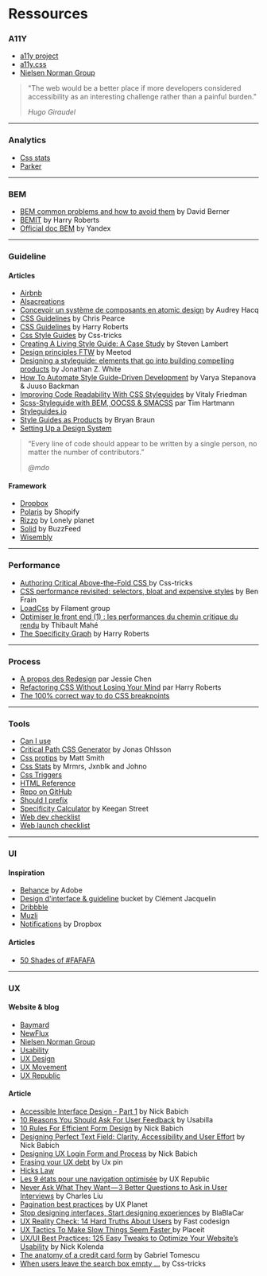 Ressources
=================



### A11Y

* [a11y project](http://a11yproject.com/)
* [a11y.css](http://ffoodd.github.io/a11y.css/)
* [Nielsen Norman Group](http://nngroup.com/)

> "The web would be a better place if more developers considered accessibility as an interesting challenge rather than a painful burden."
>
> *Hugo Giraudel*

---

### Analytics
* [Css stats](https://github.com/cssstats/cssstats)
* [Parker](https://github.com/katiefenn/parker)

---

### BEM
* [BEM common problems and how to avoid them](https://www.smashingmagazine.com/2016/06/battling-bem-extended-edition-common-problems-and-how-to-avoid-them/) by David Berner
* [BEMIT](https://csswizardry.com/2015/08/bemit-taking-the-bem-naming-convention-a-step-further/) by Harry Roberts
* [Official doc BEM](https://en.bem.info/) by Yandex

---

### Guideline

#### Articles

* [Airbnb](https://github.com/airbnb/css)
* [Alsacreations](https://github.com/alsacreations/guidelines)
* [Concevoir un système de composants en atomic design](https://medium.com/scribe/comment-concevoir-un-syst%C3%A8me-de-composants-en-atomic-design-770b910f4f32) by Audrey Hacq
* [CSS Guidelines](https://github.com/chris-pearce/css-guidelines) by Chris Pearce
* [CSS Guidelines](http://cssguidelin.es/) by Harry Roberts
* [Css Style Guides](https://css-tricks.com/css-style-guides/) by Css-tricks
* [Creating A Living Style Guide: A Case Study](https://www.smashingmagazine.com/2016/05/creating-a-living-style-guide-case-study/) by Steven Lambert
* [Design principles FTW](http://www.designprinciplesftw.com/) by Meetod
* [Designing a styleguide: elements that go into building compelling products](https://medium.freecodecamp.com/designing-a-styleguide-elements-that-go-into-functional-and-beautiful-products-ff1621e00a0e) by Jonathan Z. White
* [How To Automate Style Guide-Driven Development](https://www.smashingmagazine.com/2015/03/automating-style-guide-driven-development/) by Varya Stepanova & Juuso Backman
* [Improving Code Readability With CSS Styleguides](https://www.smashingmagazine.com/2008/05/improving-code-readability-with-css-styleguides/) by Vitaly Friedman
* [Scss-Styleguide with BEM, OOCSS & SMACSS](http://timhartmann.net/frontend-development/scss-styleguide-with-bem-oocss-smacss/) par Tim Hartmann
* [Styleguides.io](http://styleguides.io/)
* [Style Guides as Products](https://seesparkbox.com/foundry/style_guides_as_products) by Bryan Braun
* [Setting Up a Design System](https://medium.com/sketch-app-sources/setting-up-a-design-system-8729510def93)
>“Every line of code should appear to be written by a single person, no matter the number of contributors.”
>
> *@mdo*

#### Framework

* [Dropbox](https://github.com/dropbox/css-style-guide)
* [Polaris](https://polaris.shopify.com/) by Shopify
* [Rizzo](https://github.com/lonelyplanet/rizzo) by Lonely planet
* [Solid](http://solid.buzzfeed.com/) by BuzzFeed
* [Wisembly](http://tapestry.wisembly.com/components/button)

---

### Performance

* [Authoring Critical Above-the-Fold CSS ](https://css-tricks.com/authoring-critical-fold-css/) by Css-tricks
* [CSS performance revisited: selectors, bloat and expensive styles](https://benfrain.com/css-performance-revisited-selectors-bloat-expensive-styles/) by Ben Frain
* [LoadCss](https://github.com/filamentgroup/loadCSS) by Filament group
* [Optimiser le front end (1) : les performances du chemin critique du rendu](http://thibault.mahe.io/journal/performances-front-end-crp.html) by Thibault Mahé
* [The Specificity Graph](https://csswizardry.com/2014/10/the-specificity-graph/) by Harry Roberts

---

### Process
* [A propos des Redesign](https://uxdesign.cc/what-i-learned-from-redesign-journey-b866d8267eca) par Jessie Chen
* [Refactoring CSS Without Losing Your Mind](https://speakerdeck.com/csswizardry/refactoring-css-without-losing-your-mind) par Harry Roberts
* [The 100% correct way to do CSS breakpoints](https://medium.freecodecamp.com/the-100-correct-way-to-do-css-breakpoints-88d6a5ba1862)

---

### Tools
* [Can I use](http://caniuse.com/)
* [Critical Path CSS Generator](https://jonassebastianohlsson.com/criticalpathcssgenerator/) by Jonas Ohlsson
* [Css protips](https://github.com/AllThingsSmitty/css-protips/blob/master/README.md#use-the-lobotomized-owl-selector) by Matt Smith
* [Css Stats](https://github.com/cssstats/cssstats) by Mrmrs, Jxnblk and Johno
* [Css Triggers](https://csstriggers.com/)
* [HTML Reference](http://htmlreference.io/)
* [Repo on GitHub](https://github.com/JacquelinClement?tab=stars)
* [Should I prefix](http://shouldiprefix.com/)
* [Specificity Calculator](https://specificity.keegan.st/) by Keegan Street
* [Web dev checklist](http://webdevchecklist.com/)
* [Web launch checklist](https://weblaunchchecklist.com/)


---

### UI

#### Inspiration
* [Behance](https://www.behance.net/) by Adobe
* [Design d'interface & guideline](https://dribbble.com/jacquelinclem/buckets/350119-Guideline-UI-kit) bucket by Clément Jacquelin
* [Dribbble](https://dribbble.com/)
* [Muzli](https://medium.com/@usemuzli)
* [Notifications](https://dribbble.com/shots/2910211--MakeitBetter-Dropbox/attachments/603031) by Dropbox

#### Articles

* [50 Shades of #FAFAFA](https://medium.com/@jon.moore/fifty-shades-of-fafafa-eaa903e36b9c)

---

### UX

#### Website & blog

* [Baymard](https://baymard.com/blog)
* [NewFlux](https://newflux.fr/)
* [Nielsen Norman Group](http://nngroup.com/)
* [Usability](https://www.usability.gov/)
* [UX Design](https://uxdesign.cc/)
* [UX Movement](http://uxmovement.com/)
* [UX Republic](http://www.ux-republic.com/blog/)

#### Article
* [Accessible Interface Design - Part 1](https://uxplanet.org/accessible-interface-design-3c59ee3ec730) by Nick Babich
* [10 Reasons You Should Ask For User Feedback](http://blog.usabilla.com/10-reasons-you-should-ask-for-user-feedback/) by Usabilla
* [10 Rules For Efficient Form Design](http://babich.biz/10-rules-for-efficient-form-design/) by Nick Babich
* [Designing Perfect Text Field: Clarity, Accessibility and User Effort](https://uxplanet.org/designing-perfect-text-field-clarity-accessibility-and-user-effort-d03c1e26004b) by Nick Babich
* [Designing UX Login Form and Process](https://uxplanet.org/designing-ux-login-form-and-process-8b17167ed5b9) by Nick Babich
* [Erasing your UX debt](https://www.uxpin.com/studio/blog/3-step-guide-erasing-ux-debt/) by Ux pin
* [Hicks Law](https://uxplanet.org/design-principles-hicks-law-quick-decision-making-3dcc1b1a0632)
* [Les 9 états pour une navigation optimisée](http://www.ux-republic.com/9-etats-a-anticiper-navigation-optimisee/) by UX Republic
* [Never Ask What They Want — 3 Better Questions to Ask in User Interviews](https://medium.com/user-research/never-ask-what-they-want-3-better-questions-to-ask-in-user-interviews-aeddd2a2101e) by Charles Liu
* [Pagination best practices](https://uxplanet.org/pagination-best-practices-76fbd3f5a78d) by UX Planet
* [Stop designing interfaces, Start designing experiences](https://medium.com/blablacar-design/stop-designing-interfaces-start-designing-experiences-d82def0b802c) by BlaBlaCar
* [UX Reality Check: 14 Hard Truths About Users](https://www.fastcodesign.com/3059921/ux-reality-check-14-hard-truths-about-users) by Fast codesign
* [UX Tactics To Make Slow Things Seem Faster ](http://blog.placeit.net/ux-tactics-make-slow-things-seem-faster/) by Placeit
* [UX/UI Best Practices: 125 Easy Tweaks to Optimize Your Website’s Usability](https://www.nickkolenda.com/user-experience/) by Nick Kolenda
* [The anatomy of a credit card form](https://uxdesign.cc/the-anatomy-of-a-credit-card-payment-form-32ec0e5708bb#.xy8pw4o02) by Gabriel Tomescu
* [When users leave the search box empty ...](https://css-tricks.com/users-leave-search-box-empty/) by Css-tricks



